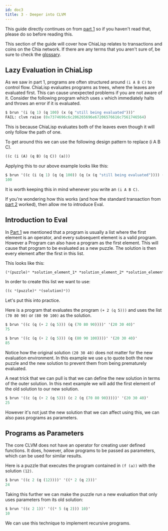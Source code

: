 ```yaml
---
id: doc3
title: 3 - Deeper into CLVM
---
```


This guide directly continues on from [part 1](/docs/) so if you haven't read that, please do so before reading this.

This section of the guide will cover how ChiaLisp relates to transactions and coins on the Chia network.
If there are any terms that you aren't sure of, be sure to check the [glossary](/docs/doc5).

## Lazy Evaluation in ChiaLisp

As we saw in part 1, programs are often structured around `(i A B C)` to control flow.
ChiaLisp evaluates programs as trees, where the leaves are evaluated first.
This can cause unexpected problems if you are not aware of it.
Consider the following program which uses `x` which immediately halts and throws an error if it is evaluated.

```lisp
$ brun '(i (q 1) (q 100) (x (q "still being evaluated")))'
FAIL: clvm raise (0x7374696c6c206265696e67206576616c7561746564)
```

This is because ChiaLisp evaluates both of the leaves even though it will only follow the path of one.

To get around this we can use the following design pattern to replace (i A B C).

```lisp
((c (i (A) (q B) (q C)) (a)))
```

Applying this to our above example looks like this:

```lisp
$ brun '((c (i (q 1) (q (q 100)) (q (x (q "still being evaluated")))) (a)))'
100
```

It is worth keeping this in mind whenever you write an `(i A B C)`.

If you're wondering how this works (and how the standard transaction from [part 2](/docs/doc2) worked), then allow me to introduce Eval.

## Introduction to Eval

In [Part 1](/docs/) we mentioned that a program is usually a list where the first element is an operator, and every subsequent element is a valid program.
However a Program can also have a program as the first element. This will cause that program to be evaluated as a new puzzle.
The solution is then every element after the first in this list.

This looks like this:

```lisp
(*(puzzle)* *solution_element_1* *solution_element_2* *solution_element_3* *solution_element_4*)
```

In order to create this list we want to use:

```lisp
((c *(puzzle)* *(solution)*))
```

Let's put this into practice.

Here is a program that evaluates the program `(+ 2 (q 5)))` and uses the list `(70 80 90)` or `(80 90 100)` as the solution.

```lisp
$ brun '((c (q (+ 2 (q 5))) (q (70 80 90))))' '(20 30 40)'
75

$ brun '((c (q (+ 2 (q 5))) (q (80 90 100))))' '(20 30 40)'
85

```

Notice how the original solution `(20 30 40)` does not matter for the new evaluation environment.
In this example we use `q` to quote both the new puzzle and the new solution to prevent them from being prematurely evaluated.

A neat trick that we can pull is that we can define the new solution in terms of the outer solution.
In this next example we will add the first element of the old solution to our new solution.

```lisp
$ brun '((c (q (+ 2 (q 5))) (c 2 (q (70 80 90)))))' '(20 30 40)'
25
```

However it's not just the new solution that we can affect using this, we can also pass programs as parameters.

## Programs as Parameters

The core CLVM does not have an operator for creating user defined functions.
It does, however, allow programs to be passed as parameters, which can be used for similar results.

Here is a puzzle that executes the program contained in `(f (a))` with the solution `(12)`.

```lisp
$ brun '((c 2 (q (12))))' '((* 2 (q 2)))'
24
```

Taking this further we can make the puzzle run a new evaluation that only uses parameters from its old solution:

```lisp
$ brun '((c 2 1))' '((* 5 (q 2))) 10)'
10
```

We can use this technique to implement recursive programs.

